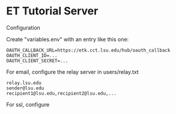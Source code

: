 # ET Tutorial Server

Configuration

Create "variables.env" with an entry like this one:

    OAUTH_CALLBACK_URL=https://etk.cct.lsu.edu/hub/oauth_callback
    OAUTH_CLIENT_ID=...
    OAUTH_CLIENT_SECRET=...

For email, configure the relay server in users/relay.txt

    relay.lsu.edu
    sender@lsu.edu
    recipient1@lsu.edu,recipient2@lsu.edu,...

For ssl, configure
